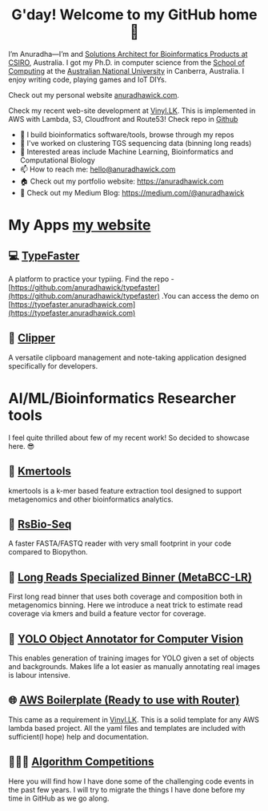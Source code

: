 <div align="center">
<h1>G'day! Welcome to my GitHub home 👋</h1>
</div>

I’m Anuradha—I’m and [Solutions Architect for Bioinformatics Products at CSIRO](https://people.csiro.au/w/a/anuradha-wickramarachchi), Australia. I got my Ph.D. in computer science from the [School of Computing](https://cs.anu.edu.au/) at the [Australian National University](https://www.anu.edu.au/) in Canberra, Australia. I enjoy writing code, playing games and IoT DIYs.

Check out my personal website [anuradhawick.com](https://www.anuradhawick.com).

Check my recent web-site development at [Vinyl.LK](https://www.vinyl.lk/). This is implemented in AWS with Lambda, S3, Cloudfront and Route53! Check repo in [Github](https://github.com/anuradhawick/vinyl-search)   

- 🔭 I build bioinformatics software/tools, browse through my repos
- 🔭 I've worked on clustering TGS sequencing data (binning long reads)
- 🌱 Interested areas include Machine Learning, Bioinformatics and Computational Biology
- 📫 How to reach me: hello@anuradhawick.com
- 🏠 Check out my portfolio website: https://anuradhawick.com
- 📝 Check out my Medium Blog: https://medium.com/@anuradhawick

# My Apps [my website](https://anuradhawick.com/apps/)

## 💻 [TypeFaster](https://typefaster.anuradhawick.com)

A platform to practice your typiing. Find the repo - [https://github.com/anuradhawick/typefaster](https://github.com/anuradhawick/typefaster) .You can access the demo on [https://typefaster.anuradhawick.com](https://typefaster.anuradhawick.com)

## 📎 [Clipper](https://github.com/anuradhawick/clipper)

A versatile clipboard management and note-taking application designed specifically for developers.

# AI/ML/Bioinformatics Researcher tools

I feel quite thrilled about few of my recent work! So decided to showcase here. 😎

## 🧬 [Kmertools](https://github.com/anuradhawick/kmertools)

kmertools is a k-mer based feature extraction tool designed to support metagenomics and other bioinformatics analytics. 

## 🧬 [RsBio-Seq](https://github.com/anuradhawick/rsbio-seq)

A faster FASTA/FASTQ reader with very small footprint in your code compared to Biopython.

## 🧬 [Long Reads Specialized Binner (MetaBCC-LR)](https://github.com/anuradhawick/MetaBCC-LR)

First long read binner that uses both coverage and composition both in metagenomics binning. Here we introduce a neat trick to estimate read coverage via kmers and build a feature vector for coverage.

## 🎥 [YOLO Object Annotator for Computer Vision](https://github.com/anuradhawick/Object-Annotation-Maker)

This enables generation of training images for YOLO given a set of objects and backgrounds. Makes life a lot easier as manually annotating real images is labour intensive.

## 🌐 [AWS Boilerplate (Ready to use with Router)](https://github.com/anuradhawick/aws-lambda-serverless-boilerplate)

This came as a requirement in [Vinyl.LK](https://www.vinyl.lk/). This is a solid template for any AWS lambda based project. All the yaml files and templates are included with sufficient(I hope) help and documentation.

## 👨🏽‍💻 [Algorithm Competitions](https://github.com/anuradhawick/algo-competitions)

Here you will find how I have done some of the challenging code events in the past few years. I will try to migrate the things I have done before my time in GitHub as we go along.
